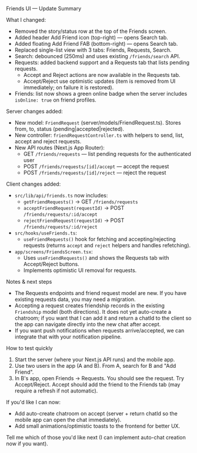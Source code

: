 Friends UI — Update Summary

What I changed:

- Removed the story/status row at the top of the Friends screen.
- Added header Add Friend icon (top-right) — opens Search tab.
- Added floating Add Friend FAB (bottom-right) — opens Search tab.
- Replaced single-list view with 3 tabs: Friends, Requests, Search.
- Search: debounced (250ms) and uses existing `/friends/search` API.
- Requests: added backend support and a Requests tab that lists pending requests.
  - Accept and Reject actions are now available in the Requests tab.
  - Accept/Reject use optimistic updates (item is removed from UI immediately; on failure it is restored).
- Friends: list now shows a green online badge when the server includes `isOnline: true` on friend profiles.

Server changes added:

- New model: `FriendRequest` (server/models/FriendRequest.ts). Stores from, to, status (pending|accepted|rejected).
- New controller: `friendRequestController.ts` with helpers to send, list, accept and reject requests.
- New API routes (Next.js App Router):
  - GET `/friends/requests` — list pending requests for the authenticated user
  - POST `/friends/requests/[id]/accept` — accept the request
  - POST `/friends/requests/[id]/reject` — reject the request

Client changes added:

- `src/lib/api/friends.ts` now includes:
  - `getFriendRequests()` -> GET `/friends/requests`
  - `acceptFriendRequest(requestId)` -> POST `/friends/requests/:id/accept`
  - `rejectFriendRequest(requestId)` -> POST `/friends/requests/:id/reject`
- `src/hooks/useFriends.ts`:
  - `useFriendRequests()` hook for fetching and accepting/rejecting requests (returns `accept` and `reject` helpers and handles refetching).
- `app/screens/FriendsScreen.tsx`:
  - Uses `useFriendRequests()` and shows the Requests tab with Accept/Reject buttons.
  - Implements optimistic UI removal for requests.

Notes & next steps

- The Requests endpoints and friend request model are new. If you have existing requests data, you may need a migration.
- Accepting a request creates friendship records in the existing `Friendship` model (both directions). It does not yet auto-create a chatroom; if you want that I can add it and return a chatId to the client so the app can navigate directly into the new chat after accept.
- If you want push notifications when requests arrive/accepted, we can integrate that with your notification pipeline.

How to test quickly

1. Start the server (where your Next.js API runs) and the mobile app.
2. Use two users in the app (A and B). From A, search for B and "Add Friend".
3. In B's app, open Friends -> Requests. You should see the request. Try Accept/Reject. Accept should add the friend to the Friends tab (may require a refresh if not automatic).

If you'd like I can now:
- Add auto-create chatroom on accept (server + return chatId so the mobile app can open the chat immediately).
- Add small animations/optimistic toasts to the frontend for better UX.

Tell me which of those you'd like next (I can implement auto-chat creation now if you want).